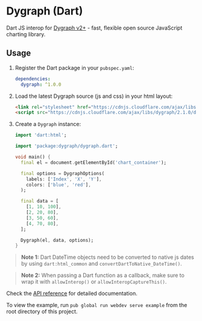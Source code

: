 Dygraph (Dart)
================================================================================

Dart JS interop for [Dygraph v2+](https://github.com/danvk/dygraphs) - fast, flexible open source JavaScript charting library.


## Usage

1. Register the Dart package in your `pubspec.yaml`:

    ```yaml
    dependencies:
      dygraph: ^1.0.0
    ```

2. Load the latest Dygraph source (js and css) in your html layout:

    ```html
    <link rel="stylesheet" href="https://cdnjs.cloudflare.com/ajax/libs/dygraph/2.1.0/dygraph.min.css">
    <script src="https://cdnjs.cloudflare.com/ajax/libs/dygraph/2.1.0/dygraph.min.js"></script>
    ```

3. Create a `Dygraph` instance:

    ```dart
    import 'dart:html';

    import 'package:dygraph/dygraph.dart';

    void main() {
      final el = document.getElementById('chart_container');

      final options = DygraphOptions(
        labels: ['Index', 'X', 'Y'],
        colors: ['blue', 'red'],
      );

      final data = [
        [1, 10, 100],
        [2, 20, 80],
        [3, 50, 60],
        [4, 70, 80],
      ];

      Dygraph(el, data, options);
    }
    ```

> **Note 1:** Dart DateTime objects need to be converted to native js dates by using `dart:html_common` and `convertDartToNative_DateTime()`.

> **Note 2:** When passing a Dart function as a callback, make sure to wrap it with `allowInterop()` or `allowInteropCaptureThis()`.

Check the [API reference](https://pub.dev/documentation/dygraph/latest/) for detailed documentation.

To view the example, run `pub global run webdev serve example` from the root directory of this project.
